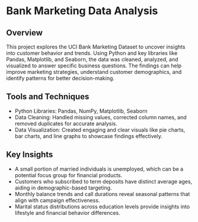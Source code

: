 # Bank Marketing Data Analysis
## Overview
This project explores the UCI Bank Marketing Dataset to uncover insights into customer behavior and trends. Using Python and key libraries like Pandas, Matplotlib, and Seaborn, the data was cleaned, analyzed, and visualized to answer specific business questions. The findings can help improve marketing strategies, understand customer demographics, and identify patterns for better decision-making.

## Tools and Techniques
* Python Libraries: Pandas, NumPy, Matplotlib, Seaborn
* Data Cleaning: Handled missing values, corrected column names, and removed duplicates for accurate analysis.
* Data Visualization: Created engaging and clear visuals like pie charts, bar charts, and line graphs to showcase findings effectively.

## Key Insights
* A small portion of married individuals is unemployed, which can be a potential focus group for financial products.
* Customers who subscribed to term deposits have distinct average ages, aiding in demographic-based targeting.
* Monthly balance trends and call durations reveal seasonal patterns that align with campaign effectiveness.
* Marital status distributions across education levels provide insights into lifestyle and financial behavior differences.
